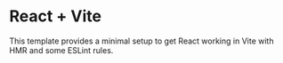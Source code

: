 # React + Vite

This template provides a minimal setup to get React working in Vite with HMR and some ESLint rules.


  